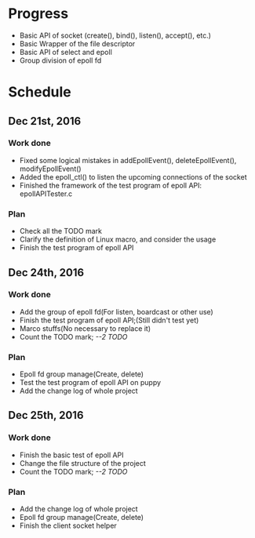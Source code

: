 # Progress

* Basic API of socket (create(), bind(), listen(), accept(), etc.)
* Basic Wrapper of the file descriptor
* Basic API of select and epoll
* Group division of epoll fd

# Schedule

## Dec 21st, 2016

### Work done

* Fixed some logical mistakes in addEpollEvent(), deleteEpollEvent(), modifyEpollEvent()
* Added the epoll\_ctl() to listen the upcoming connections of the socket
* Finished the framework of the test program of epoll API: epollAPITester.c

### Plan

* Check all the TODO mark
* Clarify the definition of Linux macro, and consider the usage
* Finish the test program of epoll API

## Dec 24th, 2016

### Work done

* Add the group of epoll fd(For listen, boardcast or other use)
* Finish the test program of epoll API;(Still didn't test yet) 
* Marco stuffs(No necessary to replace it)
* Count the TODO mark; *--2 TODO*

### Plan

* Epoll fd group manage(Create, delete)
* Test the test program of epoll API on puppy
* Add the change log of whole project

## Dec 25th, 2016

### Work done

* Finish the basic test of epoll API
* Change the file structure of the project
* Count the TODO mark; *--2 TODO*

### Plan

* Add the change log of whole project
* Epoll fd group manage(Create, delete)
* Finish the client socket helper
